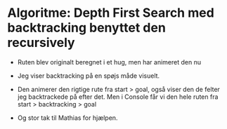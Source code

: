# Algoritme: Depth First Search med backtracking benyttet den recursively
-  Ruten blev originalt beregnet i et hug, men har animeret den nu
-  Jeg viser backtracking på en spøjs måde visuelt.
-  Den animerer den rigtige rute fra start > goal, også viser den de felter jeg backtrackede på efter det. Men i Console får vi den hele ruten fra start > backtracking > goal

- Og stor tak til Mathias for hjælpen.
